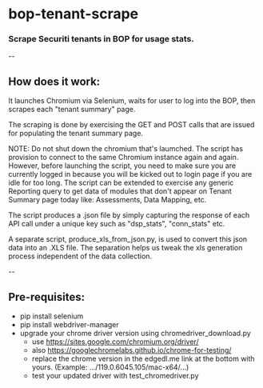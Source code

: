 # bop-tenant-scrape


### Scrape Securiti tenants in BOP for usage stats.

--

## How does it work:
It launches Chromium via Selenium, waits for user to log into the BOP, then scrapes each "tenant summary" page. 

The scraping is done by exercising the GET and POST calls that are issued for populating the tenant summary page.

NOTE: Do not shut down the chromium that's laumched. The script has provision to connect to the same Chromium instance again and again. However, before launching the script, you need to make sure you are currently logged in because you will be kicked out to login page if you are idle for too long. The script can be extended to exercise any generic Reporting query to get data of modules that don't appear on Tenant Summary page today like: Assessments, Data Mapping, etc. 

The script produces a .json file by simply capturing the response of each API call under a unique key such as "dsp_stats", "conn_stats" etc. 

A separate script, produce_xls_from_json.py, is used to convert this json data into an .XLS file. The separation helps us tweak the xls generation process independent of the data collection.

--

## Pre-requisites:
- pip install selenium
- pip install webdriver-manager
- upgrade your chrome driver version using chromedriver_download.py
    - use https://sites.google.com/chromium.org/driver/
    - also https://googlechromelabs.github.io/chrome-for-testing/
    - replace the chrome version in the edgedl.me link at the bottom with yours. (Example: .../119.0.6045.105/mac-x64/...)
    - test your updated driver with test_chromedriver.py
